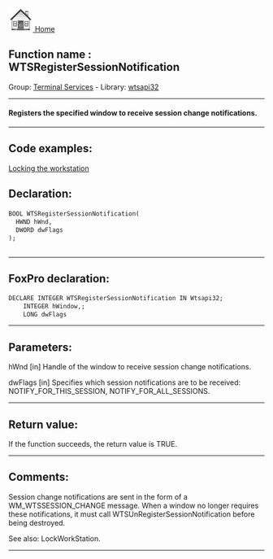 [<img src="../../images/home.png"> Home ](https://github.com/VFPX/Win32API)  

## Function name : WTSRegisterSessionNotification
Group: [Terminal Services](../../functions_group.md#Terminal_Services)  -  Library: [wtsapi32](../../../libraries.md#wtsapi32)  
***  


#### Registers the specified window to receive session change notifications.

***  


## Code examples:
[Locking the workstation](../../samples/sample_300.md)  

## Declaration:
```foxpro  
BOOL WTSRegisterSessionNotification(
  HWND hWnd,
  DWORD dwFlags
);
  
```  
***  


## FoxPro declaration:
```foxpro  
DECLARE INTEGER WTSRegisterSessionNotification IN Wtsapi32;
	INTEGER hWindow,;
	LONG dwFlags  
```  
***  


## Parameters:
hWnd 
[in] Handle of the window to receive session change notifications. 

dwFlags 
[in] Specifies which session notifications are to be received: NOTIFY_FOR_THIS_SESSION, NOTIFY_FOR_ALL_SESSIONS.  
***  


## Return value:
If the function succeeds, the return value is TRUE.  
***  


## Comments:
Session change notifications are sent in the form of a WM_WTSSESSION_CHANGE message. When a window no longer requires these notifications, it must call WTSUnRegisterSessionNotification before being destroyed.  
  
See also: LockWorkStation.  
  
***  

